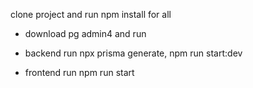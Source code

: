 clone project and run npm install for all

- download pg admin4 and run

- backend run npx prisma generate, npm run start:dev
- frontend run npm run start
